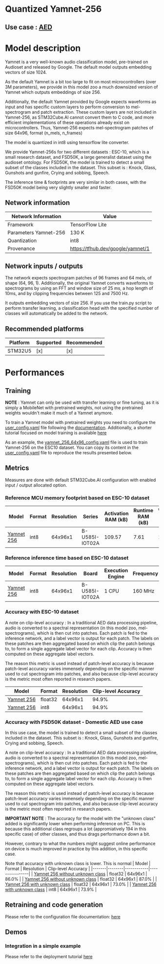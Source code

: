 # Quantized Yamnet-256

## **Use case** : [AED](../../src/README.md)

# Model description

Yamnet is a very well-known audio classification model, pre-trained on Audioset and released by Google. The default model outputs embedding vectors of size 1024.

As the default Yamnet is a bit too large to fit on most microcontrollers (over 3M parameters), we provide in this model zoo a much downsized version of Yamnet which outputs embeddings of size 256.

Additionally, the default Yamnet provided by Google expects waveforms as input and has specific custom layers to perform conversion to mel-spectrogram and patch extraction.
These custom layers are not included in Yamnet-256, as STM32Cube.AI cannot convert them to C code, and more efficient implementations of these operations already exist on microcontrollers. 
Thus, Yamnet-256 expects mel-spectrogram patches of size 64x96, format (n_mels, n_frames)

The model is quantized in int8 using tensorflow lite converter.

We provide Yamnet-256s for two different datasets : ESC-10, which is a small research dataset, and FSD50K, a large generalist dataset using the audioset ontology.
For FSD50K, the model is trained to detect a small subset of the classes included in the dataset. This subset is : Knock, Glass, Gunshots and gunfire, Crying and sobbing, Speech.

The inference time & footprints are very similar in both cases, with the FSD50K model being very slightly smaller and faster.

## Network information


| Network Information     |  Value          |
|-------------------------|-----------------|
|  Framework              | TensorFlow Lite |
|  Parameters Yamnet-256  | 130 K           |
|  Quantization           | int8            |
|  Provenance             | https://tfhub.dev/google/yamnet/1 |

## Network inputs / outputs


The network expects spectrogram patches of 96 frames and 64 mels, of shape (64, 96, 1).
Additionally, the original Yamnet converts waveforms to spectrograms by using an FFT and window size of 25 ms, a hop length of 10ms, and by clipping frequencies between 125 and 7500 Hz.

It outputs embedding vectors of size 256. If you use the train.py script to perform transfer learning, a classification head with the specified number of classes will automatically be added to the network.


## Recommended platforms

| Platform | Supported | Recommended |
|----------|-----------|-----------|
| STM32U5  |[x]|[x]|



# Performances
## Training

**NOTE** : Yamnet can only be used with transfer learning or fine tuning, as it is simply a MobileNet with pretrained weights, not using the pretrained weights wouldn't make it much of a Yamnet anymore.

To train a Yamnet model with pretrained weights you need to configure the [user_config.yaml](../../src/README.md) file following the [documentation](../../src/README.md).
Additionally, a shorter tutorial focused on model training is available [here](../../src/training/README.md)

As an example, the [yamnet_256_64x96_config.yaml](ST_pretrainedmodel_public_dataset/esc10/yamnet_256_64x96_tl/yamnet_256_64x96_tl_config.yaml) file is used to train Yamnet-256 on the ESC10 dataset. You can copy its content in the [user_config.yaml](../../src/README.md) file to reproduce the results presented below.

## Metrics
Measures are done with default STM32Cube.AI configuration with enabled input / output allocated option.


### Reference MCU memory footprint based on ESC-10 dataset


| Model             | Format | Resolution | Series  | Activation RAM (kB) | Runtime RAM (kB) | Weights Flash (kB) | Code Flash (kB) | Total RAM (kB)  | Total Flash (kB) | STM32Cube.AI version  |
|-------------------|--------|------------|---------|----------------|-------------|---------------|------------|-------------|-------------|-----------------------|
|[Yamnet 256](ST_pretrainedmodel_public_dataset/esc10/yamnet_256_64x96_tl/yamnet_256_64x96_tl_int8.tflite) | int8 | 64x96x1 | B-U585I-IOT02A    | 109.57               |   7.61        |   135.91           |   57.74    | 117.18 | 193.65 | 9.1.0                 |

### Reference inference time based on ESC-10 dataset


| Model             | Format | Resolution | Board            | Execution Engine | Frequency    | Inference time  | STM32Cube.AI version  |
|-------------------|--------|------------|------------------|------------------|--------------|-----------------|-----------------------|
| [Yamnet 256](ST_pretrainedmodel_public_dataset/esc10/yamnet_256_64x96_tl/yamnet_256_64x96_tl_int8.tflite) | int8 | 64x96x1 | B-U585I-IOT02A | 1 CPU | 160 MHz | 281.95 ms | 9.1.0                 |


### Accuracy with ESC-10 dataset

A note on clip-level accuracy : In a traditional AED data processing pipeline, audio is converted to a spectral representation (in this model zoo, mel-spectrograms), which is then cut into patches. Each patch is fed to the inference network, and a label vector is output for each patch. The labels on these patches are then aggregated based on which clip the patch belongs to, to form a single aggregate label vector for each clip. Accuracy is then computed on these aggregate label vectors.

The reason this metric is used instead of patch-level accuracy is because patch-level accuracy varies immensely depending on the specific manner used to cut spectrogram into patches, and also because clip-level accuracy is the metric most often reported in research papers.

| Model | Format | Resolution | Clip-level Accuracy |
|-------|--------|------------|----------------|
| [Yamnet 256](ST_pretrainedmodel_public_dataset/esc10/yamnet_256_64x96_tl/yamnet_256_64x96_tl.h5) | float32 | 64x96x1 | 94.9% |
| [Yamnet 256](ST_pretrainedmodel_public_dataset/esc10/yamnet_256_64x96_tl/yamnet_256_64x96_tl_int8.tflite) | int8 | 64x96x1 | 94.9% |


### Accuracy with FSD50K dataset - Domestic AED use case
In this use case, the model is trained to detect a small subset of the classes included in the dataset. This subset is : Knock, Glass, Gunshots and gunfire, Crying and sobbing, Speech.

A note on clip-level accuracy : In a traditional AED data processing pipeline, audio is converted to a spectral representation (in this model zoo, mel-spectrograms), which is then cut into patches. Each patch is fed to the inference network, and a label vector is output for each patch. The labels on these patches are then aggregated based on which clip the patch belongs to, to form a single aggregate label vector for each clip. Accuracy is then computed on these aggregate label vectors.

The reason this metric is used instead of patch-level accuracy is because patch-level accuracy varies immensely depending on the specific manner used to cut spectrogram into patches, and also because clip-level accuracy is the metric most often reported in research papers.

**IMPORTANT NOTE** : The accuracy for the model with the "unknown class" added is significantly lower when performing inference on PC. This is because this additional class regroups a lot (appromiatively 194 in this specific case) of other classes, and thus drags performance down a bit.

However, contrary to what the numbers might suggest online performance on device is much improved in practice by this addition, in this specific case.

Note that accuracy with unknown class is lower. This is normal
| Model | Format | Resolution | Clip-level Accuracy |
|-------|--------|------------|----------------|
| [Yamnet 256 without unknown class](ST_pretrainedmodel_public_dataset/fsd50k/yamnet_256_64x96_tl/without_unknown_class/yamnet_256_64x96_tl.h5) | float32 | 64x96x1 | 86.0% |
| [Yamnet 256 without unknown class](ST_pretrainedmodel_public_dataset/fsd50k/yamnet_256_64x96_tl/without_unknown_class/yamnet_256_64x96_tl_int8.tflite) | float32 | 64x96x1 | 87.0% |
| [Yamnet 256 with unknown class](ST_pretrainedmodel_public_dataset/fsd50k/yamnet_256_64x96_tl/with_unknown_class/yamnet_256_64x96_tl.h5) | float32 | 64x96x1 | 73.0% |
| [Yamnet 256 with unknown class](ST_pretrainedmodel_public_dataset/fsd50k/yamnet_256_64x96_tl/with_unknown_class/yamnet_256_64x96_tl_int8.tflite) | int8 | 64x96x1 | 73.9% |

## Retraining and code generation


Please refer to the configuration file documentation: [here](../../src/README.md)


## Demos
### Integration in a simple example


Please refer to the deployment tutorial [here](../../deployment/README.md)



